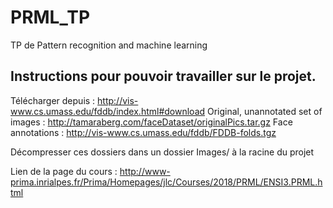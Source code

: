 # PRML_TP
TP de Pattern recognition and machine learning

## Instructions pour pouvoir travailler sur le projet.

Télécharger depuis : http://vis-www.cs.umass.edu/fddb/index.html#download
Original, unannotated set of images : http://tamaraberg.com/faceDataset/originalPics.tar.gz
Face annotations : http://vis-www.cs.umass.edu/fddb/FDDB-folds.tgz

Décompresser ces dossiers dans un dossier Images/ à la racine du projet

Lien de la page du cours : http://www-prima.inrialpes.fr/Prima/Homepages/jlc/Courses/2018/PRML/ENSI3.PRML.html
